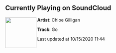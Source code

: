 ## Currently Playing on SoundCloud

[<img align="left" width="100" src="https://i1.sndcdn.com/artworks-3QiInE5nZJ4VSgKR-SQLdNg-t50x50.jpg">](https://soundcloud.com/cgilly-1/go-1)

**Artist**: Chloe Gilligan 

**Track**: Go

Last updated at 10/15/2020 11:44
